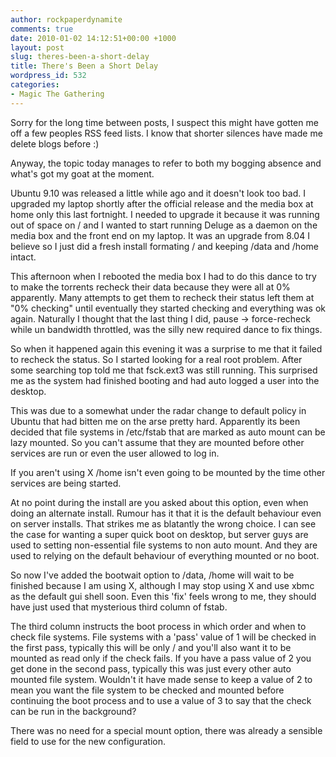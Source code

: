 ```yaml
---
author: rockpaperdynamite
comments: true
date: 2010-01-02 14:12:51+00:00 +1000
layout: post
slug: theres-been-a-short-delay
title: There's Been a Short Delay
wordpress_id: 532
categories:
- Magic The Gathering
---
```


Sorry for the long time between posts, I suspect this might have gotten me off a few peoples RSS feed lists. I know that shorter silences have made me delete blogs before :)

Anyway, the topic today manages to refer to both my bogging absence and what's got my goat at the moment.

Ubuntu 9.10 was released a little while ago and it doesn't look too bad. I upgraded my laptop shortly after the official release and the media box at home only this last fortnight. I needed to upgrade it because it was running out of space on / and I wanted to start running Deluge as a daemon on the media box and the front end on my laptop. It was an upgrade from 8.04 I believe so I just did a fresh install formating / and keeping /data and /home intact.

This afternoon when I rebooted the media box I had to do this dance to try to make the torrents recheck their data because they were all at 0% apparently. Many attempts to get them to recheck their status left them at "0% checking" until eventually they started checking and everything was ok again. Naturally I thought that the last thing I did, pause -> force-recheck while un bandwidth throttled, was the silly new required dance to fix things.<!-- more -->

So when it happened again this evening it was a surprise to me that it failed to recheck the status. So I started looking for a real root problem. After some searching top told me that fsck.ext3 was still running. This surprised me as the system had finished booting and had auto logged a user into the desktop.

This was due to a somewhat under the radar change to default policy in Ubuntu that had bitten me on the arse pretty hard. Apparently its been decided that file systems in /etc/fstab that are marked as auto mount can be lazy mounted. So you can't assume that they are mounted before other services are run or even the user allowed to log in.

If you aren't using X /home isn't even going to be mounted by the time other services are being started.

At no point during the install are you asked about this option, even when doing an alternate install. Rumour has it that it is the default behaviour even on server installs. That strikes me as blatantly the wrong choice. I can see the case for wanting a super quick boot on desktop, but server guys are used to setting non-essential file systems to non auto mount. And they are used to relying on the default behaviour of everything mounted or no boot.

So now I've added the bootwait option to /data, /home will wait to be finished because I am using X, although I may stop using X and use xbmc as the default gui shell soon. Even this 'fix' feels wrong to me, they should have just used that mysterious third column of fstab.

The third column instructs the boot process in which order and when to check file systems. File systems with a 'pass' value of 1 will be checked in the first pass, typically this will be only / and you'll also want it to be mounted as read only if the check fails. If you have a pass value of 2 you get done in the second pass, typically this was just every other auto mounted file system. Wouldn't it have made sense to keep a value of 2 to mean you want the file system to be checked and mounted before continuing the boot process and to use a value of 3 to say that the check can be run in the background?

There was no need for a special mount option, there was already a sensible field to use for the new configuration.
